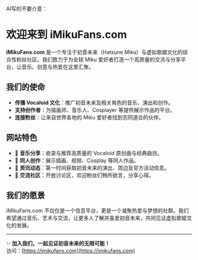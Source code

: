 AI写的不要介意：
# 欢迎来到 iMikuFans.com

**iMikuFans.com** 是一个专注于初音未来（Hatsune Miku）与虚拟歌姬文化的综合性粉丝社区。我们致力于为全球 Miku 爱好者打造一个高质量的交流与分享平台，让音乐、创意与热爱在这里汇聚。

## 我们的使命
- **传播 Vocaloid 文化**：推广初音未来及相关角色的音乐、演出和创作。
- **支持创作者**：为插画师、音乐人、Cosplayer 等提供展示作品的平台。
- **连接粉丝**：让来自世界各地的 Miku 爱好者找到志同道合的伙伴。

## 网站特色
- 🎵 **音乐分享**：收录与推荐高质量的 Vocaloid 原创曲与经典曲目。  
- 🎨 **同人创作**：展示插画、视频、Cosplay 等同人作品。  
- 📰 **资讯动态**：第一时间获取初音未来的演出、周边及官方活动信息。  
- 💬 **交流社区**：开放讨论区，欢迎粉丝们畅所欲言，分享心得。  

## 我们的愿景
iMikuFans.com 不仅仅是一个信息平台，更是一个凝聚热爱与梦想的社群。我们希望通过音乐、艺术与交流，让更多人了解并喜爱初音未来，共同见证虚拟歌姬文化的发展。

---

✨ **加入我们，一起见证初音未来的无限可能！**  
访问：[https://imikufans.com](https://imikufans.com)
```

